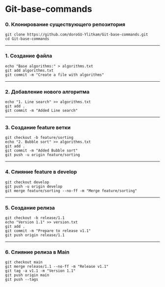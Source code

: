# Git-base-commands
### 0. Клонирование существующего репозитория
```
git clone https://github.com/doroGU-Ylitkam/Git-base-commands.git
cd Git-base-commands
```
_______
### 1. Создание файла
```
echo "Base algorithms:" > algorithms.txt
git add algorithms.txt
git commit -m "Create a file with algorithms"
```
_______
### 2. Добавление нового алгоритма
```
echo "1. Line search" >> algorithms.txt
git add .
git commit -m "Added Line search"
```
_______
### 3. Создание feature ветки
```
git checkout -b feature/sorting
echo "2. Bubble sort" >> algorithms.txt
git add .
git commit -m "Added Bubble sort"
git push -u origin feature/sorting 
```
_______
### 4. Слияние feature в develop
```
git checkout develop
git push -u origin develop
git merge feature/sorting --no-ff -m "Merge feature/sorting"
```
_______
### 5. Создание релиза
```
git checkout -b release/1.1
echo "Version 1.1" >> version.txt
git add .
git commit -m "Prepare to release v1.1"
git push origin release/1.1
```
_______
### 6. Слияние релиза в Main
```
git checkout main
git merge release/1.1 --no-ff -m "Release v1.1"
git tag -a v1.1 -m "Version 1.1"
git push origin main
git push --tags
```
